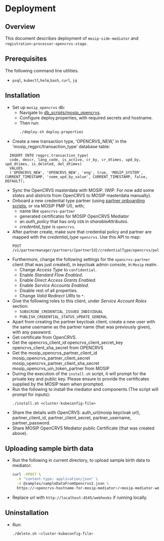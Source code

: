 # Deployment

## Overview
This document describes deployment of `mosip-side-mediator` and `registration-processor-opencrvs-stage`.

## Prerequisites
The following command line utilities.
- `psql`, `kubectl`,`helm`,`bash`, `curl`, `jq`

## Installation
- Set up `mosip_opencrvs` db:
  - Navigate to [db_scripts/mosip_opencrvs](../db_scripts/mosip_opencrvs).
  - Configure deploy.properties, with required secrets and hostname.
  - Then run:
    ```sh
    ./deploy.sh deploy.properties
    ```
- Create a new transaction type, 'OPENCRVS_NEW,' in the 'mosip_regprc/transaction_type' database table:
```
  INSERT INTO regprc.transaction_type(
  code, descr, lang_code, is_active, cr_by, cr_dtimes, upd_by, upd_dtimes, is_deleted, del_dtimes)
  VALUES
  ('OPENCRVS_NEW', 'OPENCRVS_NEW', 'eng', true, 'MOSIP_SYSTEM', CURRENT_TIMESTAMP, 'some_upd_by_value', CURRENT_TIMESTAMP, false, DEFAULT);
```
- Sync the OpenCRVS masterdata with MOSIP. (WIP. For now add some _states_ and _districts_ from OpenCRVS to MOSIP masterdata manually).
- Onboard a new credential type partner (using [partner onboarding scripts](https://github.com/mosip/mosip-onboarding/tree/master), or via MOSIP PMP UI), with;
  - name like `opencrvs-partner`
  - generated certificates for MOSIP OpenCRVS Mediator
  - an _auth_policy_ that has only `UIN` in _sharableAttributes_.
  - _credential_type_ is `opencrvs`.
- After partner create, make sure that credential policy and partner are mapped with the _credential_type_ `opencrvs`. Use this API to map:
  ```
  POST /v1/partnermanager/partners/{partnerId}/credentialType/opencrvs/policies/{policyName}
  ```
- Furthermore, change the following settings for the `opencrvs-partner` client (that was just created), in keycloak admin console, in `Mosip` realm.
  - Change _Access Type_ to `confidential`.
  - Enable _Standard Flow Enabled_.
  - Enable _Direct Access Grants Enabled_.
  - Enable _Service Accounts Enabled_.
  - Disable rest of all properties.
  - Change _Valid Redirect URIs_ to `*`.
- Give the following roles to this client, under _Service Account Roles_ section:
  - `SUBSCRIBE_CREDENTIAL_ISSUED_INDIVIDUAL`
  - `PUBLISH_CREDENTIAL_STATUS_UPDATE_GENERAL`
- Apart from creating the partner keycloak client, create a new user with the same username as the partner name (that was previously given), with any password.
- Get certificate from OpenCRVS.
- Get the opencrvs_client_id opencrvs_client_secret_key opencrvs_client_sha_secret from OPENCRVS
- Get the mosip_opencrvs_partner_client_id mosip_opencrvs_partner_client_secret mosip_opencrvs_partner_client_sha_secret mosip_opencrvs_uin_token_partner from MOSIP
- During the execution of the `install.sh` script, it will prompt for the private key and public key. Please ensure to provide the certificates supplied by the MOSIP team when prompted.
- Run the following to install the mediator and components (The script will prompt for inputs):
    ```
    ./install.sh <cluster-kubeconfig-file>
    ```
- Share the details with OpenCRVS: auth_url(mosip keycloak url), partner_client_id, partner_client_secret, partner_username, partner_password.
- Share MOSIP OpenCRVS Mediator public Certificate (that was created above).

## Uploading sample birth data
- Run the following in current directory, to upload sample birth data to mediator:
  ```sh
  curl -XPOST \
    -H "content-type: application/json" \
    -d @samples/sampleDataFromOpencrvs2.json \
    https://<opencrvs-hostname-for-mosip-mediator>/<mosip-mediator-webhooks-uri>
  ```
- Replace url with `http://localhost:4545/webhooks` if running locally.

## Uninstallation
- Run:
    ```sh
    ./delete.sh <cluster-kubeconfig-file>
    ```